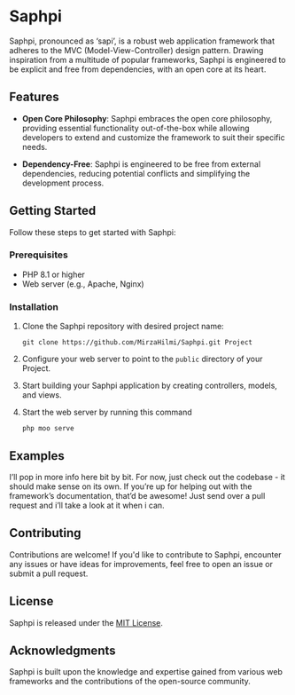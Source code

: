 # Saphpi
Saphpi, pronounced as ‘sapi’, is a robust web application framework that adheres to the MVC (Model-View-Controller) design pattern. Drawing inspiration from a multitude of popular frameworks, Saphpi is engineered to be explicit and free from dependencies, with an open core at its heart.

## Features

- **Open Core Philosophy**: Saphpi embraces the open core philosophy, providing essential functionality out-of-the-box while allowing developers to extend and customize the framework to suit their specific needs.

- **Dependency-Free**: Saphpi is engineered to be free from external dependencies, reducing potential conflicts and simplifying the development process.

## Getting Started

Follow these steps to get started with Saphpi:

### Prerequisites

- PHP 8.1 or higher
- Web server (e.g., Apache, Nginx)

### Installation

1. Clone the Saphpi repository with desired project name:

   ```shell
   git clone https://github.com/MirzaHilmi/Saphpi.git Project
   ```

2. Configure your web server to point to the `public` directory of your Project.

3. Start building your Saphpi application by creating controllers, models, and views.

4. Start the web server by running this command

    ```shell
    php moo serve
    ```

## Examples

I’ll pop in more info here bit by bit. For now, just check out the codebase - it should make sense on its own. If you’re up for helping out with the framework’s documentation, that’d be awesome! Just send over a pull request and i’ll take a look at it when i can.

## Contributing

Contributions are welcome! If you'd like to contribute to Saphpi,  encounter any issues or have ideas for improvements, feel free to open an issue or submit a pull request.

## License

Saphpi is released under the [MIT License](LICENSE).

## Acknowledgments

Saphpi is built upon the knowledge and expertise gained from various web frameworks and the contributions of the open-source community.
